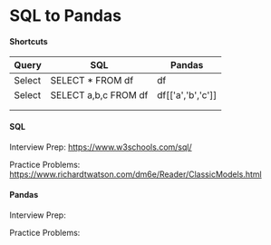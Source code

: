 # SQL to Pandas

#### Shortcuts

| Query  	| SQL                  	| Pandas            	|
|--------	|----------------------	|-------------------	|
| Select 	| SELECT * FROM df     	| df                	|
| Select 	| SELECT a,b,c FROM df 	| df[['a','b','c']] 	|
|        	|                      	|                   	|
|        	|                      	|                   	|

#### SQL

Interview Prep: https://www.w3schools.com/sql/

Practice Problems: https://www.richardtwatson.com/dm6e/Reader/ClassicModels.html


#### Pandas

Interview Prep:

Practice Problems:
